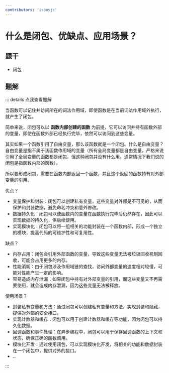 ```yaml
---
contributors: 'isboyjc'
---
```


# 什么是闭包、优缺点、应用场景？


## 题干

- 闭包



## 题解

::: details 点我查看题解

当函数可以记住并访问所在的词法作用域，即使函数是在当前词法作用域外执行，就产生了闭包。

简单来说，闭包可以以 **函数内部创建的函数** 为前提，它可以访问并持有函数外部的变量，即使在函数外部已经执行完毕，依然可以访问到这些变量。

其实如果一个函数引用了自由变量，那么该函数就是一个闭包。什么是自由变量？自由变量是指不属于该函数作用域的变量（所有全局变量都是自由变量，严格来说引用了全局变量的函数都是闭包，但这种闭包并没有什么用，通常情况下我们说的闭包是指函数内部的函数）。

所以要形成闭包，需要在函数内部返回一个函数，并且这个返回的函数持有对外部变量的引用。

优点？

- 变量保护和封装：闭包可以创建私有变量，这些变量对外部是不可见的，从而保护和封装数据，避免命名冲突和意外修改。
- 数据持久化：闭包可以使函数内的变量在函数执行完毕后仍然存在，因此可以实现数据的持久化，供后续使用。
- 实现模块化：闭包可以将一组相关的功能封装在一个函数内部，形成一个独立的模块，提高代码的可维护性和可复用性。

缺点？

- 内存占用：闭包会引用外部函数的变量，导致这些变量无法被垃圾回收机制回收，可能会占用更多的内存。
- 性能消耗：由于闭包涉及作用域链的查找，访问外部变量的速度相对较慢，可能对性能产生一定的影响。
- 容易造成内存泄漏：如果闭包中持有对外部变量的引用，而这些变量又不再需要使用，就会造成内存泄漏，因为这些变量无法被释放。

使用场景？

- 封装私有变量和方法：通过闭包可以创建私有变量和方法，实现封装和隐藏，提供对外部的安全接口。
- 实现计数器和缓存：闭包可以用于创建计数器和缓存等功能，因为闭包可以持久化数据。
- 回调函数和事件处理：在异步编程中，闭包可以用于保存回调函数的上下文和状态，确保正确的函数调用。
- 模块化开发：通过使用闭包，可以实现模块化开发，将相关的功能和数据封装在一个闭包中，提供对外的接口。
- ...

:::

